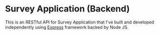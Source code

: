 # Survey Application (Backend)
This is an RESTful API for Survey Application that I've built and developed independently using [Express](https://expressjs.com) framework backed by Node JS.